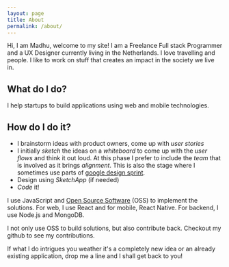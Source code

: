 ```yaml
---
layout: page
title: About
permalink: /about/
---
```


Hi, I am Madhu, welcome to my site! I am a Freelance Full stack Programmer and a UX Designer currently living in the Netherlands. I love travelling and people. I like to work on stuff that creates an impact in the society we live in.

## What do I do?

I help startups to build applications using web and mobile technologies.

## How do I do it?

- I brainstorm ideas with product owners, come up with _user stories_
- I initially _sketch_ the ideas on a _whiteboard_ to come up with the _user flows_ and think it out loud. At this phase I prefer to include the _team_ that is involved as it brings _alignment_. This is also the stage where I sometimes use parts of [google design sprint](http://designsprintkit.withgoogle.com).
- Design using _SketchApp_ (if needed)
- _Code_ it!

I use JavaScript and [Open Source Software](https://en.wikipedia.org/wiki/Open-source_software) (OSS) to implement the solutions. For web, I use React and for mobile, React Native. For backend, I use Node.js and MongoDB.

I not only use OSS to build solutions, but also contribute back. Checkout my github to see my contributions.

If what I do intrigues you weather it's a completely new idea or an already existing application, drop me a line and I shall get back to you!

